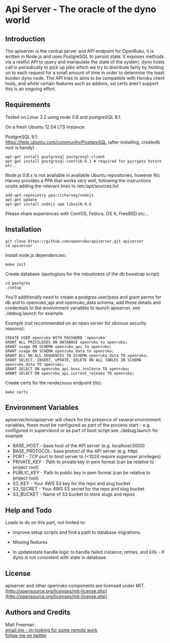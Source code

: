 # Api Server - The oracle of the dyno world

## Introduction

The apiserver is the central server and API endpoint for OpenRuko, it is written in Node.js
and uses PostgreSQL to persist state.  It exposes methods via a restful API to query and
manipulate the state of the system, dyno hosts call in periodically to pick up jobs which 
we try to distribute fairly by holding on to each request for a small amount of time in 
order to determine the least burden dyno node. The API tries to aims to be compatible with Heroku 
client tools, and whilst certain features such as addons, ssl certs aren't support this 
is an ongoing effort. 

## Requirements

Tested on Linux 3.2 using node 0.8 and postgreSQL 9.1.

On a fresh Ubuntu 12.04 LTS instance:  

PostgreSQL 9.1:  
https://help.ubuntu.com/community/PostgreSQL
(after installing, createdb root is handy)

```
apt-get install postgresql postgresql-client
apt-get install postgresql-contrib-9.1 # required for pycrypto hstore etc..
```

Node.js 0.8.x is not available in available Ubuntu repositories, however Ric Harvey
provides a PPA that works very well, following the instructions onsite adding the
relevant lines to /etc/apt/sources.list

```
add-apt-reposiotry ppa:richarvey/nodejs
apt-get update
apt-get install nodejs npm libssl0.9.8
```

Please share experiences with CentOS, Fedora, OS X, FreeBSD etc... 

## Installation

```
git clone https://github.com/openruko/apiserver.git apiserver  
cd apiserver  
```

Install node.js dependencies:
```
make init
```

Create database (apologises for the robustness of the db boostrap script)
```
cd postgres
./setup
```

You'll additionally need to create a postgres user/pass and grant perms for db
and to openruko_api and openruko_data schema, add these details and credentials 
to the environment variables to launch apiserver, see ./debug.launch for example.

Example (not recommended on an open server for obvious security reasons):

```
CREATE USER openruko WITH PASSWORD 'openruko'
GRANT ALL PRIVILEGES ON DATABASE openruko to openruko;
GRANT usage ON SCHEMA openruko_api to openruko;
GRANT usage ON SCHEMA openruko_data to openruko;
GRANT ALL ON ALL SEQUENCES IN SCHEMA openruko_data TO openruko;
GRANT SELECT, INSERT, UPDATE, DELETE ON ALL TABLES IN SCHEMA openruko_data TO openruko;
GRANT SELECT ON openruko_api.boss_instance TO openruko;
GRANT SELECT ON openruko_api.current_release TO openruko;
```

Create certs for the rendezvous endpoint (tls):
```
make certs
```


## Environment Variables

apiserver/bin/apiserver will check for the presence of several environment variables,
these must be configured as part of the process start - e.g. configured in 
supervisord or as part of boot script see ./debug.launch for example

* BASE_HOST - base host of the API server (e.g. localhost:5000)
* BASE_PROTOCOL- base protocl of the API server (e.g. http)
* PORT - TCP port to bind server to (<1024 require superuser privileges)
* PRIVATE_KEY - Path to private key in pem format (can be relative to project root)
* PUBLIC_KEY - Path to public key in pem format (can be relative to project root)
* S3_KEY - Your AWS S3 key for the repo and slug bucket
* S3_SECRET - Your AWS S3 secret for the repo and slug bucket
* S3_BUCKET - Name of S3 bucket to store slugs and repos

## Help and Todo 

Loads to do on this part, not limited to:

* Improve setup scripts and find a path to database migrations.

* Missing features

* In updatestate handle logic to handle failed instance, retries, and kills - if
dyno is not consistent with state in database.

## License

apiserver and other openruko components are licensed under MIT.  
[http://opensource.org/licenses/mit-license.php](http://opensource.org/licenses/mit-license.php)

## Authors and Credits

Matt Freeman  
[email me - im looking for some remote work](mailto:matt@nonuby.com)  
[follow me on twitter](http://www.twitter.com/nonuby )


